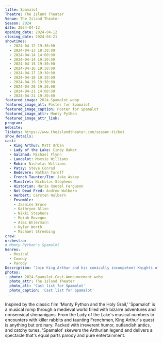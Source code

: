 ```yaml
---
title: Spamalot
Theatre: The Island Theater
Venue: The Island Theater
Season: 2024
date: 2024-04-12
opening_date: 2024-04-12
closing_date: 2024-04-21
showtimes:
  - 2024-04-12 19:30:00
  - 2024-04-13 19:30:00
  - 2024-04-14 14:00:00
  - 2024-04-14 19:30:00
  - 2024-04-15 19:30:00
  - 2024-04-16 19:30:00
  - 2024-04-17 19:30:00
  - 2024-04-18 19:30:00
  - 2024-04-19 19:30:00
  - 2024-04-20 19:30:00
  - 2024-04-21 14:00:00
  - 2024-04-21 19:30:00
featured_image: 2024-Spamalot.webp
featured_image_alt: Poster for Spamalot
featured_image_caption: Poster for Spamalot
featured_image_attr: Monty Python
featured_image_attr_link: 
program:
Website: 
Tickets: https://www.theislandtheater.com/season-ticket
show_details: 
cast:
  - King Arthur: Matt Urban
  - Lady of the Lake: Cindy Baker
  - Galahad: Michael Flynn
  - Lancelot: Moxxie Williams
  - Robin: Nicholas Williams
  - Patsy: Steve Conrad
  - Bedevere: Nathan Turoff
  - French Taunter/Tim: Jake Askey
  - Minstrel: Nicholas Stephens
  - Historian: Maria Routel Ferguson
  - Not Dead Fred: Andrew Wulbern
  - Herbert: Carsten Wulbern
  - Ensemble:
    - Jasmine Bruce
    - Kathryne Allen
    - Nikki Stephens
    - Maiah Rovegno
    - Alec Ehlermann
    - Kyler Worth
    - Michael Streebing
crew:
orchestra:
# Monty Python's Spamalot
Genres:
  - Musical
  - Comedy
  - Parody
Description: "Join King Arthur and his comically incompetent Knights of the Round Table in a quest for the Holy Grail that's as absurd as it is uproarious. 'Spamalot' brings the iconic humor of Monty Python to the stage with a side-splitting twist."
photos:
- photo: 2024-Spamalot-Cast-Announcement.webp
  photo_attr: The Island Theater
  photo_alt: 'Cast list for Spamalot'
  photo_caption: 'Cast list for Spamalot'
---
```

Inspired by the classic film 'Monty Python and the Holy Grail,' 'Spamalot' is a musical romp through a medieval world filled with bizarre adventures and nonsensical shenanigans. From the Lady of the Lake's musical numbers to encounters with killer rabbits and taunting Frenchmen, King Arthur's quest is anything but ordinary. Packed with irreverent humor, outlandish antics, and catchy tunes, 'Spamalot' skewers the Arthurian legend and delivers a spectacle that's equal parts parody and pure entertainment.
